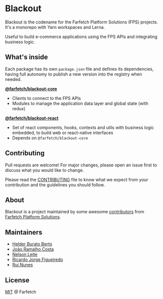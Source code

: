 # Blackout

Blackout is the codename for the Farfetch Platform Solutions (FPS) projects. It's a monorepo with Yarn workspaces and Lerna.

Useful to build e-commerce applications using the FPS APIs and integrating business logic.

## What's inside

Each package has its own `package.json` file and defines its dependencies, having full autonomy to publish a new version into the registry when needed.

[**@farfetch/blackout-core**](packages/core)

- Clients to connect to the FPS APIs
- Modules to manage the application data layer and global state (with redux)

[**@farfetch/blackout-react**](packages/react)

- Set of react components, hooks, contexts and utils with business logic embedded, to build web or react-native interfaces
- Depends on `@farfetch/blackout-core`

## Contributing

Pull requests are welcome! For major changes, please open an issue first to discuss what you would like to change.

Please read the [CONTRIBUTING](CONTRIBUTING) file to know what we expect from your contribution and the guidelines you should follow.

## About
Blackout is a project maintained by some awesome [contributors](https://github.com/Farfetch/blackout/graphs/contributors) from [Farfetch Platform Solutions](https://www.farfetchplatformsolutions.com/).

## Maintainers
- [Helder Burato Berto](https://github.com/helderburato)
- [João Ramalho Costa](https://github.com/joaoprcosta)
- [Nelson Leite](https://github.com/nelsonleite)
- [Ricardo Jorge Figueiredo](https://github.com/ricardojmf)
- [Rui Nunes](https://github.com/ruifcnunes)

## License

[MIT](LICENSE) @ Farfetch
